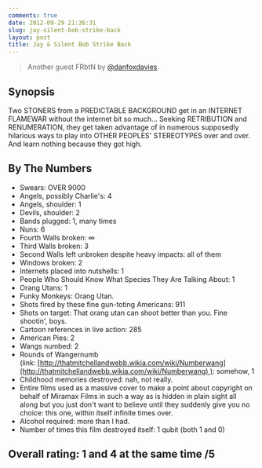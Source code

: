 ```yaml
---
comments: true
date: 2012-09-29 21:36:31
slug: jay-silent-bob-strike-back
layout: post
title: Jay & Silent Bob Strike Back
---
```


> Another guest FRbtN by [@danfoxdavies](http://www.twitter.com/danfoxdavies).

## Synopsis

Two STONERS from a PREDICTABLE BACKGROUND get in an INTERNET FLAMEWAR without the internet bit so much...
Seeking RETRIBUTION and RENUMERATION, they get taken advantage of in numerous supposedly hilarious ways to play into OTHER PEOPLES' STEREOTYPES over and over. And learn nothing because they got high.


## By The Numbers

  * Swears: OVER 9000
  * Angels, possibly Charlie's: 4
  * Angels, shoulder: 1
  * Devils, shoulder: 2
  * Bands plugged: 1, many times
  * Nuns: 6
  * Fourth Walls broken: ∞
  * Third Walls broken: 3
  * Second Walls left unbroken despite heavy impacts: all of them
  * Windows broken: 2
  * Internets placed into nutshells: 1
  * People Who Should Know What Species They Are Talking About: 1
  * Orang Utans: 1
  * Funky Monkeys: Orang Utan.
  * Shots fired by these fine gun-toting Americans: 911
  * Shots on target: That orang utan can shoot better than you. Fine shootin', boys.
  * Cartoon references in live action: 285
  * American Pies: 2
  * Wangs numbed: 2
  * Rounds of Wangernumb (link: [http://thatmitchellandwebb.wikia.com/wiki/Numberwang](http://thatmitchellandwebb.wikia.com/wiki/Numberwang) ): somehow, 1
  * Childhood memories destroyed: nah, not really.
  * Entire films used as a massive cover to make a point about copyright on behalf of Miramax Films in such a way as is hidden in plain sight all along but you just don't want to believe until they suddenly give you no choice: this one, within itself infinite times over.
  * Alcohol required: more than I had.
  * Number of times this film destroyed itself: 1 qubit (both 1 and 0)

## Overall rating: 1 and 4 at the same time /5
